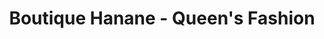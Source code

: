 ---
title: "Boutique Hanane - Queen's Fashion"
url: /longueuil/boutique-hanane-queens-fashion/
shop: clothes
---